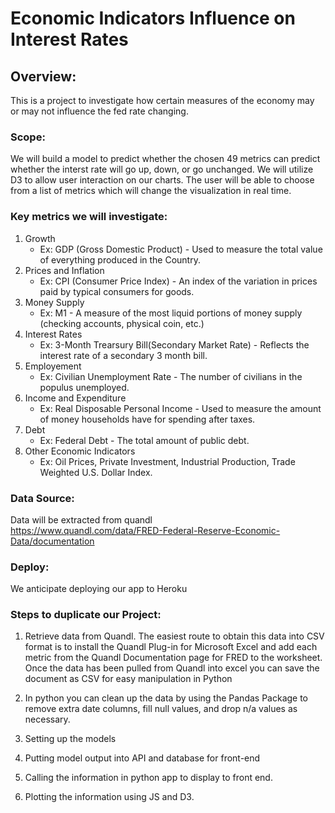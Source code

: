 # Economic Indicators Influence on Interest Rates

## Overview:
This is a project to investigate how certain measures of the economy may or may not influence the fed rate changing.

### Scope: 
We will build a model to predict whether the chosen 49 metrics can predict whether the interst rate will go up, down, or 
go unchanged. We will utilize D3 to allow user interaction on our charts.
The user will be able to choose from a list of metrics which will change the visualization in real time.

### Key metrics we will investigate:

1. Growth 
    * Ex: GDP (Gross Domestic Product) - Used to measure the total value of everything produced in the Country. 
2. Prices and Inflation
    * Ex: CPI (Consumer Price Index) - An index of the variation in prices paid by typical consumers for goods. 
3. Money Supply 
    * Ex: M1  - A measure of the most liquid portions of money supply (checking accounts, physical coin, etc.) 
4. Interest Rates 
    * Ex: 3-Month Trearsury Bill(Secondary Market Rate) - Reflects the interest rate of a secondary 3 month bill. 
5. Employement 
    * Ex: Civilian Unemployment Rate - The number of civilians in the populus unemployed. 
6. Income and Expenditure 
    * Ex: Real Disposable Personal Income - Used to measure the amount of money households have for spending after taxes. 
7. Debt
    * Ex: Federal Debt - The total amount of public debt. 
8. Other Economic Indicators 
    * Ex: Oil Prices, Private Investment, Industrial Production, Trade Weighted U.S. Dollar Index. 

### Data Source:
Data will be extracted from quandl<br>
https://www.quandl.com/data/FRED-Federal-Reserve-Economic-Data/documentation

### Deploy:
We anticipate deploying our app to Heroku

### Steps to duplicate our Project:

1. Retrieve data from Quandl. The easiest route to obtain this data into CSV format is to install the Quandl Plug-in for 
Microsoft Excel and add each metric from the Quandl Documentation page for FRED to the worksheet. Once the data has been 
pulled from Quandl into excel you can save the document as CSV for easy manipulation in Python 

2. In python you can clean up the data by using the Pandas Package to remove extra date columns, fill null values, and drop n/a values as necessary. 

3. Setting up the models 

4. Putting model output into API and database for front-end 

5. Calling the information in python app to display to front end. 

6. Plotting the information using JS and D3. 